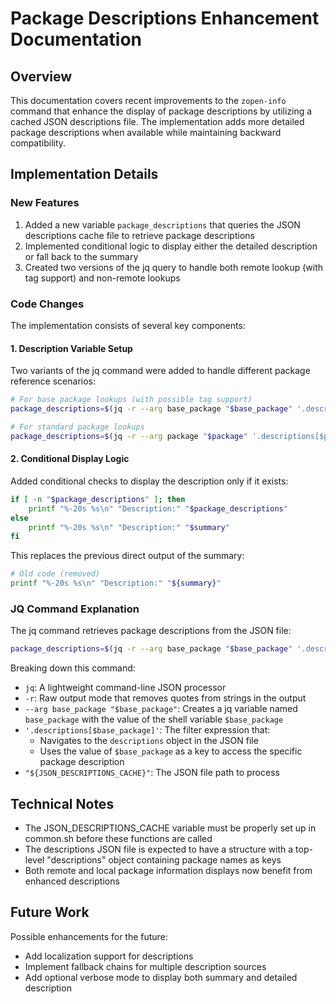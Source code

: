 # Package Descriptions Enhancement Documentation

## Overview

This documentation covers recent improvements to the `zopen-info` command that enhance the display of package descriptions by utilizing a cached JSON descriptions file. The implementation adds more detailed package descriptions when available while maintaining backward compatibility.

## Implementation Details

### New Features

1. Added a new variable `package_descriptions` that queries the JSON descriptions cache file to retrieve package descriptions
2. Implemented conditional logic to display either the detailed description or fall back to the summary
3. Created two versions of the jq query to handle both remote lookup (with tag support) and non-remote lookups

### Code Changes

The implementation consists of several key components:

#### 1. Description Variable Setup

Two variants of the jq command were added to handle different package reference scenarios:

```bash
# For base package lookups (with possible tag support)
package_descriptions=$(jq -r --arg base_package "$base_package" '.descriptions[$base_package]' "${JSON_DESCRIPTIONS_CACHE}")

# For standard package lookups
package_descriptions=$(jq -r --arg package "$package" '.descriptions[$package]' "${JSON_DESCRIPTIONS_CACHE}")
```

#### 2. Conditional Display Logic

Added conditional checks to display the description only if it exists:

```bash
if [ -n "$package_descriptions" ]; then
    printf "%-20s %s\n" "Description:" "$package_descriptions"
else
    printf "%-20s %s\n" "Description:" "$summary"
fi
```

This replaces the previous direct output of the summary:

```bash
# Old code (removed)
printf "%-20s %s\n" "Description:" "${summary}"
```

### JQ Command Explanation

The jq command retrieves package descriptions from the JSON file:

```bash
package_descriptions=$(jq -r --arg base_package "$base_package" '.descriptions[$base_package]' "${JSON_DESCRIPTIONS_CACHE}")
```

Breaking down this command:

- `jq`: A lightweight command-line JSON processor
- `-r`: Raw output mode that removes quotes from strings in the output
- `--arg base_package "$base_package"`: Creates a jq variable named `base_package` with the value of the shell variable `$base_package`
- `'.descriptions[$base_package]'`: The filter expression that:
  - Navigates to the `descriptions` object in the JSON file
  - Uses the value of `$base_package` as a key to access the specific package description
- `"${JSON_DESCRIPTIONS_CACHE}"`: The JSON file path to process



## Technical Notes

- The JSON_DESCRIPTIONS_CACHE variable must be properly set up in common.sh before these functions are called
- The descriptions JSON file is expected to have a structure with a top-level "descriptions" object containing package names as keys
- Both remote and local package information displays now benefit from enhanced descriptions

## Future Work

Possible enhancements for the future:
- Add localization support for descriptions
- Implement fallback chains for multiple description sources
- Add optional verbose mode to display both summary and detailed description
